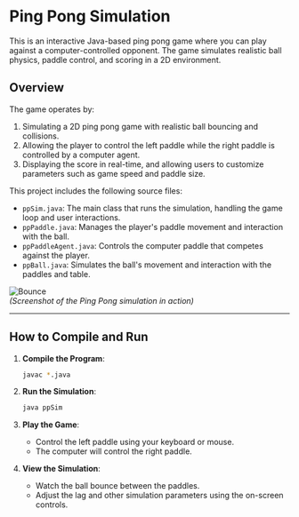 # Ping Pong Simulation

This is an interactive Java-based ping pong game where you can play against a computer-controlled opponent. The game simulates realistic ball physics, paddle control, and scoring in a 2D environment.

## Overview
The game operates by:
1. Simulating a 2D ping pong game with realistic ball bouncing and collisions.
2. Allowing the player to control the left paddle while the right paddle is controlled by a computer agent.
3. Displaying the score in real-time, and allowing users to customize parameters such as game speed and paddle size.

This project includes the following source files:
- `ppSim.java`: The main class that runs the simulation, handling the game loop and user interactions.
- `ppPaddle.java`: Manages the player's paddle movement and interaction with the ball.
- `ppPaddleAgent.java`: Controls the computer paddle that competes against the player.
- `ppBall.java`: Simulates the ball's movement and interaction with the paddles and table.

![Bounce](https://user-images.githubusercontent.com/21160813/186038854-734e3125-2862-4863-89e2-c56bfff3e8fb.jpg)  
*(Screenshot of the Ping Pong simulation in action)*

---

## How to Compile and Run

1. **Compile the Program**:
   ```bash
   javac *.java
   ```

2. **Run the Simulation**:
   ```bash
   java ppSim
   ```

3. **Play the Game**:
   - Control the left paddle using your keyboard or mouse.
   - The computer will control the right paddle.

4. **View the Simulation**:
   - Watch the ball bounce between the paddles.
   - Adjust the lag and other simulation parameters using the on-screen controls.
